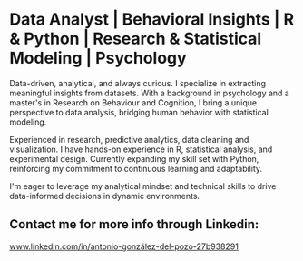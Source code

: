 # Data Analyst | Behavioral Insights | R & Python | Research & Statistical Modeling | Psychology

Data-driven, analytical, and always curious. I specialize in extracting meaningful insights from datasets. With a background in psychology and a master's in Research on Behaviour and Cognition, I bring a unique perspective to data analysis, bridging human behavior with statistical modeling.

Experienced in research, predictive analytics, data cleaning and visualization. I have hands-on experience in R, statistical analysis, and experimental design. Currently expanding my skill set with Python, reinforcing my commitment to continuous learning and adaptability.

I'm eager to leverage my analytical mindset and technical skills to drive data-informed decisions in dynamic environments.


## Contact me for more info through Linkedin: 
www.linkedin.com/in/antonio-gonzález-del-pozo-27b938291


<!--
**agonzade117/agonzade117** is a ✨ _special_ ✨ repository because its `README.md` (this file) appears on your GitHub profile.

Here are some ideas to get you started:

- 🔭 I’m currently working on ...
- 🌱 I’m currently learning ...
- 👯 I’m looking to collaborate on ...
- 🤔 I’m looking for help with ...
- 💬 Ask me about ...
- 📫 How to reach me: ...
- 😄 Pronouns: ...
- ⚡ Fun fact: ...
-->

